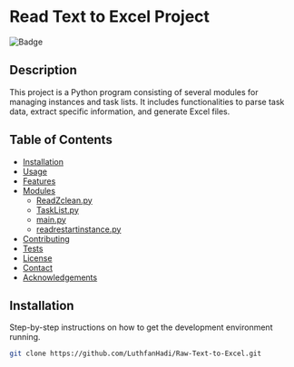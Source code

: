 # Read Text to Excel Project

![Badge](https://img.shields.io/badge/Your-Badge-Here)

## Description

This project is a Python program consisting of several modules for managing instances and task lists. It includes functionalities to parse task data, extract specific information, and generate Excel files.

## Table of Contents

- [Installation](#installation)
- [Usage](#usage)
- [Features](#features)
- [Modules](#modules)
  - [ReadZclean.py](#readzcleanpy)
  - [TaskList.py](#tasklistpy)
  - [main.py](#mainpy)
  - [readrestartinstance.py](#readrestartinstancepy)
- [Contributing](#contributing)
- [Tests](#tests)
- [License](#license)
- [Contact](#contact)
- [Acknowledgements](#acknowledgements)

## Installation

Step-by-step instructions on how to get the development environment running.

```bash
git clone https://github.com/LuthfanHadi/Raw-Text-to-Excel.git

